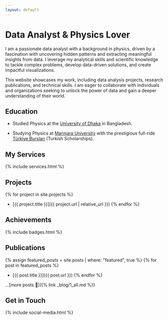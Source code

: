 ```yaml
---
layout: default
---
```

# Data Analyst & Physics Lover

<!-- Introduction -->
<div class="index-introduction" markdown="1">

I am a passionate data analyst with a background in physics, driven by a fascination with uncovering hidden patterns and extracting meaningful insights from data. I leverage my analytical skills and scientific knowledge to tackle complex problems, develop data-driven solutions, and create impactful visualizations.

This website showcases my work, including data analysis projects, research publications, and technical skills. I am eager to collaborate with individuals and organizations seeking to unlock the power of data and gain a deeper understanding of their world.

</div>


<!-- Educational information -->
<div class="index-education" markdown="1">

## Education

- Studied Physics at the [University of Dhaka](https://www.du.ac.bd/) in Bangladesh.

- Studying Physics at [Marmara University](http://fzk.fen.marmara.edu.tr/en/) with the prestigious full-ride [Türkiye Bursları](https://www.turkiyeburslari.gov.tr/) (Turkish Scholarships).

</div>

<!-- Services that I offer -->
<div class="index-my-services" markdown="1">

## My Services

{% include services.html %}

</div>

<!-- Projects -->
<div class="index-projects" markdown="1">

## Projects

{% for project in site.projects %}
- [{{ project.title }}]({{ project.url | relative_url }})
{% endfor %}

</div>

<!-- Acquired certifications -->
<div class="index-achievements" markdown="1">

## Achievements

{% include badges.html %}

</div>

<!-- Publications: blog, tutorial, papers, learning resources, etc. -->
<div id="index-publications" markdown="1">

## Publications

{% assign featured_posts = site.posts | where: "featured", true %}
{% for post in featured_posts %}
- [{{ post.title }}]({{ post.url }})
{% endfor %}

...[more posts 📝]({% link _blog/1_all.md %})

</div>

<!-- Social Media Links -->
<div class="index-contact" markdown="1">

## Get in Touch

{% include social-media.html %}

</div>